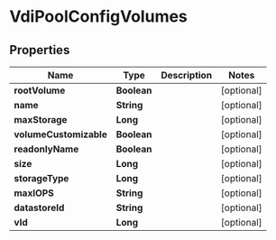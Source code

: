 

# VdiPoolConfigVolumes

## Properties

Name | Type | Description | Notes
------------ | ------------- | ------------- | -------------
**rootVolume** | **Boolean** |  |  [optional]
**name** | **String** |  |  [optional]
**maxStorage** | **Long** |  |  [optional]
**volumeCustomizable** | **Boolean** |  |  [optional]
**readonlyName** | **Boolean** |  |  [optional]
**size** | **Long** |  |  [optional]
**storageType** | **Long** |  |  [optional]
**maxIOPS** | **String** |  |  [optional]
**datastoreId** | **String** |  |  [optional]
**vId** | **Long** |  |  [optional]



